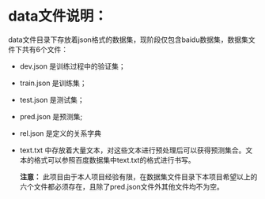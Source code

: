 # data文件说明：

data文件目录下存放着json格式的数据集，现阶段仅包含baidu数据集，数据集文件下共有6个文件：

- dev.json 是训练过程中的验证集；

- train.json 是训练集；

- test.json 是测试集；

- pred.json 是预测集;

- rel.json 是定义的关系字典

- text.txt 中存放着大量文本，对这些文本进行预处理后可以获得预测集合。文本的格式可以参照百度数据集中text.txt的格式进行书写。

  **注意：** 此项目由于本人项目经验有限，在数据集文件目录下本项目希望以上的六个文件都必须存在，且除了pred.json文件外其他文件均不为空。

